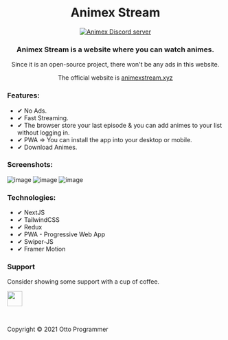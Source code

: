 <div align="center">
<h1>Animex Stream</h1>

[![Animex Discord server](https://discordapp.com/api/guilds/921529286698074185/widget.png?style=banner1)](https://discord.gg/uEAKwRrFpn)

### Animex Stream is a website where you can watch animes.

Since it is an open-source project, there won't be any ads in this website.

The official website is [animexstream.xyz](https://www.animexstream.xyz)

</div>
<h3>Features:</h3>
<ul>
    <li>✔ No Ads.</li>
    <li>✔ Fast Streaming.</li>
    <li>✔ The browser store your last episode & you can add animes to your list without logging in.</li>
    <li>✔ PWA => You can install the app into your desktop or mobile.</li>
    <li>✔ Download Animes.</li>
 </ul>
    


<h3>Screenshots:</h3>

![image](https://i.imgur.com/kRtWyWY.png)
![image](https://i.imgur.com/IuwdnZF.jpg)
![image](https://i.imgur.com/ntC3wib.jpg)

**<h3>Technologies:</h3>**
    <ul>
    <li>✔ NextJS</li>
    <li>✔ TailwindCSS</li>
    <li>✔ Redux</li>
    <li>✔ PWA - Progressive Web App</li>
    <li>✔ Swiper-JS</li>
    <li>✔ Framer Motion</li>
 </ul>
 
 ### Support

Consider showing some support with a cup of coffee.

<a href="https://www.buymeacoffee.com/ottoprogrammer"><img src="https://www.buymeacoffee.com/assets/img/guidelines/download-assets-sm-1.svg" height="35px"/></a>

<br/>
<!-- LICENSE -->

Copyright © 2021 Otto Programmer
